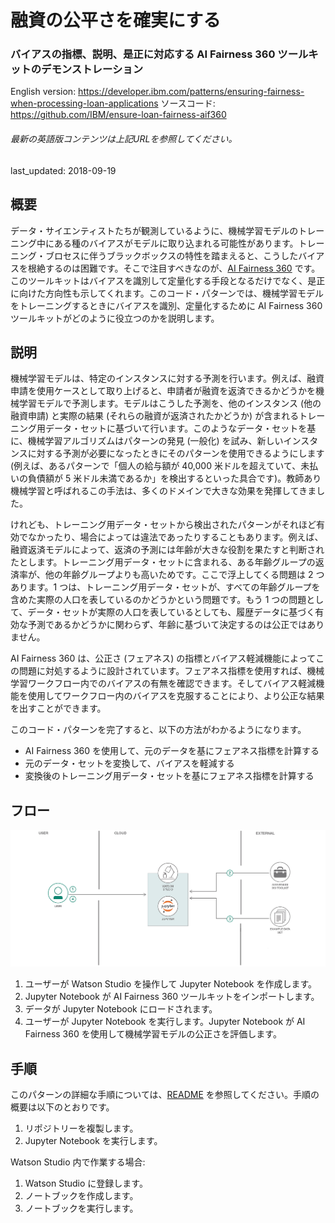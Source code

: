 # 融資の公平さを確実にする

### バイアスの指標、説明、是正に対応する AI Fairness 360 ツールキットのデモンストレーション

English version: https://developer.ibm.com/patterns/ensuring-fairness-when-processing-loan-applications
  ソースコード: https://github.com/IBM/ensure-loan-fairness-aif360

###### 最新の英語版コンテンツは上記URLを参照してください。
last_updated: 2018-09-19

 
## 概要

データ・サイエンティストたちが観測しているように、機械学習モデルのトレーニング中にある種のバイアスがモデルに取り込まれる可能性があります。トレーニング・ブロセスに伴うブラックボックスの特性を踏まえると、こうしたバイアスを根絶するのは困難です。そこで注目すべきなのが、[AI Fairness 360](https://github.com/IBM/AIF360) です。このツールキットはバイアスを識別して定量化する手段となるだけでなく、是正に向けた方向性も示してくれます。このコード・パターンでは、機械学習モデルをトレーニングするときにバイアスを識別、定量化するために AI Fairness 360 ツールキットがどのように役立つのかを説明します。

## 説明

機械学習モデルは、特定のインスタンスに対する予測を行います。例えば、融資申請を使用ケースとして取り上げると、申請者が融資を返済できるかどうかを機械学習モデルで予測します。モデルはこうした予測を、他のインスタンス (他の融資申請) と実際の結果 (それらの融資が返済されたかどうか) が含まれるトレーニング用データ・セットに基づいて行います。このようなデータ・セットを基に、機械学習アルゴリズムはパターンの発見 (一般化) を試み、新しいインスタンスに対する予測が必要になったときにそのパターンを使用できるようにします (例えば、あるパターンで「個人の給与額が 40,000 米ドルを超えていて、未払いの負債額が 5 米ドル未満であるか」を検出するといった具合です)。教師あり機械学習と呼ばれるこの手法は、多くのドメインで大きな効果を発揮してきました。

けれども、トレーニング用データ・セットから検出されたパターンがそれほど有効でなかったり、場合によっては違法であったりすることもあります。例えば、融資返済モデルによって、返済の予測には年齢が大きな役割を果たすと判断されたとします。トレーニング用データ・セットに含まれる、ある年齢グループの返済率が、他の年齢グループよりも高いためです。ここで浮上してくる問題は 2 つあります。1 つは、トレーニング用データ・セットが、すべての年齢グループを含めた実際の人口を表しているのかどうかという問題です。もう 1 つの問題として、データ・セットが実際の人口を表しているとしても、履歴データに基づく有効な予測であるかどうかに関わらず、年齢に基づいて決定するのは公正ではありません。

AI Fairness 360 は、公正さ (フェアネス) の指標とバイアス軽減機能によってこの問題に対処するように設計されています。フェアネス指標を使用すれば、機械学習ワークフロー内でのバイアスの有無を確認できます。そしてバイアス軽減機能を使用してワークフロー内のバイアスを克服することにより、より公正な結果を出すことができます。

このコード・パターンを完了すると、以下の方法がわかるようになります。

* AI Fairness 360 を使用して、元のデータを基にフェアネス指標を計算する
* 元のデータ・セットを変換して、バイアスを軽減する
* 変換後のトレーニング用データ・セットを基にフェアネス指標を計算する

## フロー

![フロー](./images/flow-ai-fairness-toolkit.png)

1. ユーザーが Watson Studio を操作して Jupyter Notebook を作成します。
1. Jupyter Notebook が AI Fairness 360 ツールキットをインポートします。
1. データが Jupyter Notebook にロードされます。
1. ユーザーが Jupyter Notebook を実行します。Jupyter Notebook が AI Fairness 360 を使用して機械学習モデルの公正さを評価します。

## 手順

このパターンの詳細な手順については、[README](https://github.com/IBM/ensure-loan-fairness-aif360/blob/master/README.md) を参照してください。手順の概要は以下のとおりです。

1. リポジトリーを複製します。
1. Jupyter Notebook を実行します。

Watson Studio 内で作業する場合:

1. Watson Studio に登録します。
1. ノートブックを作成します。
1. ノートブックを実行します。
